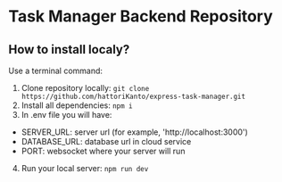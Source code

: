 # Task Manager Backend Repository

## How to install localy?

Use a terminal command:
1. Clone repository locally: `git clone https://github.com/hattoriKanto/express-task-manager.git`
2. Install all dependencies: `npm i`
3. In .env file you will have:
- SERVER_URL: server url (for example, 'http://localhost:3000')
- DATABASE_URL: database url in cloud service
- PORT: websocket where your server will run
4. Run your local server: `npm run dev`

